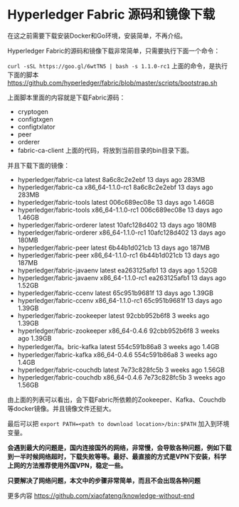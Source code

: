 # Hyperledger Fabric 源码和镜像下载
在这之前需要下载安装Docker和Go环境，安装简单，不再介绍。

Hyperledger Fabric的源码和镜像下载非常简单，只需要执行下面一个命令：

` curl -sSL https://goo.gl/6wtTN5 | bash -s 1.1.0-rc1
`
上面的命令，是执行下面的脚本
https://github.com/hyperledger/fabric/blob/master/scripts/bootstrap.sh

上面脚本里面的内容就是下载Fabric源码：
- cryptogen
- configtxgen
- configtxlator
- peer
- orderer
- fabric-ca-client
上面的代码，将放到当前目录的bin目录下面。

并且下载下面的镜像：
- hyperledger/fabric-ca          latest              8a6c8c2e2ebf        13 days ago         283MB
- hyperledger/fabric-ca          x86_64-1.1.0-rc1    8a6c8c2e2ebf        13 days ago         283MB
- hyperledger/fabric-tools       latest              006c689ec08e        13 days ago         1.46GB
- hyperledger/fabric-tools       x86_64-1.1.0-rc1    006c689ec08e        13 days ago         1.46GB
- hyperledger/fabric-orderer     latest              10afc128d402        13 days ago         180MB
- hyperledger/fabric-orderer     x86_64-1.1.0-rc1    10afc128d402        13 days ago         180MB
- hyperledger/fabric-peer        latest              6b44b1d021cb        13 days ago         187MB
- hyperledger/fabric-peer        x86_64-1.1.0-rc1    6b44b1d021cb        13 days ago         187MB
- hyperledger/fabric-javaenv     latest              ea263125afb1        13 days ago         1.52GB
- hyperledger/fabric-javaenv     x86_64-1.1.0-rc1    ea263125afb1        13 days ago         1.52GB
- hyperledger/fabric-ccenv       latest              65c951b9681f        13 days ago         1.39GB
- hyperledger/fabric-ccenv       x86_64-1.1.0-rc1    65c951b9681f        13 days ago         1.39GB
- hyperledger/fabric-zookeeper   latest              92cbb952b6f8        3 weeks ago         1.39GB
- hyperledger/fabric-zookeeper   x86_64-0.4.6        92cbb952b6f8        3 weeks ago         1.39GB
- hyperledger/fa。bric-kafka       latest              554c591b86a8        3 weeks ago         1.4GB
- hyperledger/fabric-kafka       x86_64-0.4.6        554c591b86a8        3 weeks ago         1.4GB
- hyperledger/fabric-couchdb     latest              7e73c828fc5b        3 weeks ago         1.56GB
- hyperledger/fabric-couchdb     x86_64-0.4.6        7e73c828fc5b        3 weeks ago         1.56GB

由上面的列表可以看出，会下载Fabric所依赖的Zookeeper、Kafka、Couchdb等docker镜像。并且镜像文件还挺大。

最后可以把 
` export PATH=<path to download location>/bin:$PATH `
加入到环境变量。

**会遇到最大的问题是，国内连接国外的网络，非常慢，会导致各种问题，例如下载到一半时候网络超时，下载失败等等。最好、最直接的方式是VPN下安装，科学上网的方法推荐使用外国VPN，稳定一些。**

**只要解决了网络问题，本文中的步骤非常简单，而且不会出现各种问题**

更多内容 https://github.com/xiaofateng/knowledge-without-end

